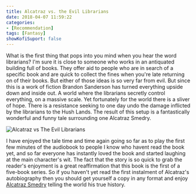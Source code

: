 ```yaml
---
title: Alcatraz vs. the Evil Librarians
date: 2018-04-07 11:59:22
categories:
- [Recommendation]
tags: [Fantasy]
showKofiSuport: false
---
```

What is the first thing that pops into you mind when you hear the word librarians?  I'm sure it is close to someone who works in an antiquated building full of books.  They offer aid to people who are in search of a specific book and are quick to collect the fines when you're late returning on of their books.  But either of those ideas is so very far from evil.<!-- more --> But since this is a work of fiction Brandon Sanderson has turned everything upside down and inside out.  A world where the librarians secretly control everything, on a massive scale.  Yet fortunately for the world there is a sliver of hope.  There is a resistance seeking to one day undo the damage inflicted by the librarians to the Hush Lands.  The result of this setup is a fantastically wonderful and funny tale surrounding one Alcatraz Smedry.

<div class="embedded-image-left">

![Alcatraz vs The Evil Librarians](./alcatraz-evil-librarians.jpg)

</div>

I have enjoyed the tale time and time again going so far as to play the first few minutes of the audiobook to people I know who havent read the book yet, and so far everyone has instantly loved the book and started laughing at the main character's wit.  The fact that the story is so quick to grab the reader's enjoyment is a great reaffirmation that this book is the first of a five-book series.  So if you haven't yet read the first instalment of Alcatraz's autobiography then you should get yourself a copy in any format and enjoy [Alcatraz Smedry](https://www.amazon.com/dp/B00XHHV2A0) telling the world his true history.